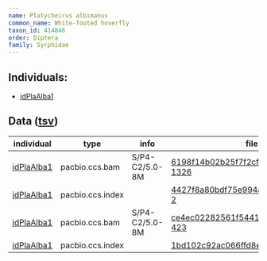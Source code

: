 ```yaml
---
name: Platycheirus albimanus
common_name: White-footed hoverfly
taxon_id: 414846
order: Diptera
family: Syrphidae
---
```


## Individuals:

  * [idPlaAlba1](idPlaAlba1.md)

## Data ([tsv](Platycheirus_albimanus_data.tsv))

| individual | type | info | file |
| ---------- | ---- | ---- | ---- |
| [idPlaAlba1](idPlaAlba1.md) | pacbio.ccs.bam | S/P4-C2/5.0-8M | [6198f14b02b25f7f2cfc4645ab848699-1326](https://darwin.cog.sanger.ac.uk/insects/Platycheirus_albimanus/idPlaAlba1/genomic_data/pacbio/m64089_200216_182318.ccs.bam) |
| [idPlaAlba1](idPlaAlba1.md) | pacbio.ccs.index |  | [4427f8a80bdf75e994a05535dbbd7c0e-2](https://darwin.cog.sanger.ac.uk/insects/Platycheirus_albimanus/idPlaAlba1/genomic_data/pacbio/m64089_200216_182318.ccs.bam.pbi) |
| [idPlaAlba1](idPlaAlba1.md) | pacbio.ccs.bam | S/P4-C2/5.0-8M | [ce4ec02282561f544132590df012cadb-423](https://darwin.cog.sanger.ac.uk/insects/Platycheirus_albimanus/idPlaAlba1/genomic_data/pacbio/m64094_191127_132908.bc1017_BAK8B_OA--bc1017_BAK8B_OA.ccs.bam) |
| [idPlaAlba1](idPlaAlba1.md) | pacbio.ccs.index |  | [1bd102c92ac066ffd8e9dff843e2bcc8](https://darwin.cog.sanger.ac.uk/insects/Platycheirus_albimanus/idPlaAlba1/genomic_data/pacbio/m64094_191127_132908.bc1017_BAK8B_OA--bc1017_BAK8B_OA.ccs.bam.pbi) |
